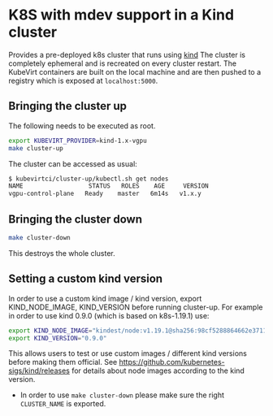 # K8S with mdev support in a Kind cluster

Provides a pre-deployed k8s cluster that runs using [kind](https://github.com/kubernetes-sigs/kind) The cluster is completely ephemeral and is recreated on every cluster restart. 
The KubeVirt containers are built on the local machine and are then pushed to a registry which is exposed at
`localhost:5000`.

## Bringing the cluster up

The following needs to be executed as root.

```bash
export KUBEVIRT_PROVIDER=kind-1.x-vgpu
make cluster-up
```

The cluster can be accessed as usual:

```bash
$ kubevirtci/cluster-up/kubectl.sh get nodes
NAME                  STATUS   ROLES    AGE     VERSION
vgpu-control-plane   Ready    master   6m14s   v1.x.y
```

## Bringing the cluster down

```bash
make cluster-down
```

This destroys the whole cluster. 

## Setting a custom kind version

In order to use a custom kind image / kind version,
export KIND_NODE_IMAGE, KIND_VERSION before running cluster-up.
For example in order to use kind 0.9.0 (which is based on k8s-1.19.1) use:
```bash
export KIND_NODE_IMAGE="kindest/node:v1.19.1@sha256:98cf5288864662e37115e362b23e4369c8c4a408f99cbc06e58ac30ddc721600"
export KIND_VERSION="0.9.0"
```
This allows users to test or use custom images / different kind versions before making them official.
See https://github.com/kubernetes-sigs/kind/releases for details about node images according to the kind version.

- In order to use `make cluster-down` please make sure the right `CLUSTER_NAME` is exported.
